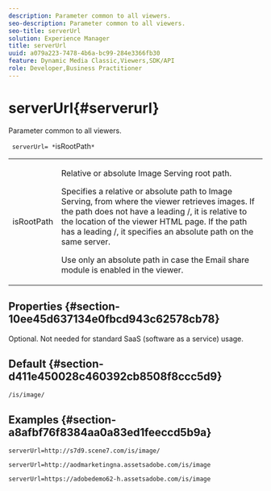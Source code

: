 ```yaml
---
description: Parameter common to all viewers.
seo-description: Parameter common to all viewers.
seo-title: serverUrl
solution: Experience Manager
title: serverUrl
uuid: a079a223-7478-4b6a-bc99-284e3366fb30
feature: Dynamic Media Classic,Viewers,SDK/API
role: Developer,Business Practitioner
---
```


# serverUrl{#serverurl}

Parameter common to all viewers.

 ` serverUrl= *`isRootPath`*`

<table id="table_9B98C97485DD4DEB8A6ECBCE8DF6B886"> 
 <tbody> 
  <tr> 
   <td colname="col1"> <p> <span class="codeph"> <span class="varname"> isRootPath</span> </span> </p> </td> 
   <td colname="col2"> <p>Relative or absolute Image Serving root path. </p> <p> Specifies a relative or absolute path to Image Serving, from where the viewer retrieves images. If the path does not have a leading <span class="filepath"> /</span>, it is relative to the location of the viewer HTML page. If the path has a leading <span class="filepath"> /</span>, it specifies an absolute path on the same server. </p> <p> Use only an absolute path in case the Email share module is enabled in the viewer. </p> </td> 
  </tr> 
 </tbody> 
</table>

## Properties {#section-10ee45d637134e0fbcd943c62578cb78}

Optional. Not needed for standard SaaS (software as a service) usage.

## Default {#section-d411e450028c460392cb8508f8ccc5d9}

`/is/image/`

## Examples {#section-a8afbf76f8384aa0a83ed1feeccd5b9a}

```
serverUrl=http://s7d9.scene7.com/is/image/
```

```
serverUrl=http://aodmarketingna.assetsadobe.com/is/image
```

```
serverUrl=https://adobedemo62-h.assetsadobe.com/is/image
```

